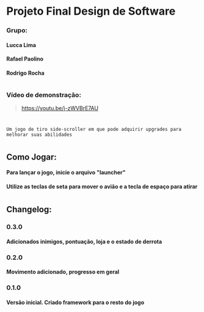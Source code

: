 # Projeto Final Design de Software

### Grupo:
#### Lucca Lima
#### Rafael Paolino
#### Rodrigo Rocha

#

### Vídeo de demonstração: 
>https://youtu.be/j-zWVBrE7AU

#
    Um jogo de tiro side-scroller em que pode adquirir upgrades para melhorar suas abilidades
#

## Como Jogar: 
#### Para lançar o jogo, inicie o arquivo **"launcher"**
#### Utilize as teclas de seta para mover o avião e a tecla de espaço para atirar
#


## Changelog:

### 0.3.0
#### Adicionados inimigos, pontuação, loja e o estado de derrota

### 0.2.0
#### Movimento adicionado, progresso em geral

### 0.1.0
#### Versão inicial. Criado framework para o resto do jogo